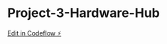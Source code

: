 # Project-3-Hardware-Hub

[Edit in Codeflow ⚡️](https://stackblitz.com/~/github.com/jacobjac9/Project-3-Hardware-Hub)